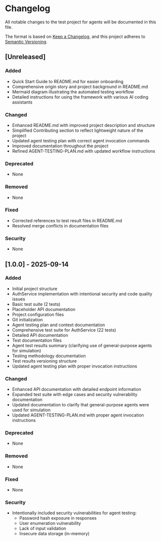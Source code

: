# Changelog

All notable changes to the test project for agents will be documented in this file.

The format is based on [Keep a Changelog](https://keepachangelog.com/en/1.0.0/),
and this project adheres to [Semantic Versioning](https://semver.org/spec/v2.0.0.html).

## [Unreleased]

### Added
- Quick Start Guide to README.md for easier onboarding
- Comprehensive origin story and project background in README.md
- Mermaid diagram illustrating the automated testing workflow
- Detailed instructions for using the framework with various AI coding assistants

### Changed
- Enhanced README.md with improved project description and structure
- Simplified Contributing section to reflect lightweight nature of the project
- Updated agent testing plan with correct agent invocation commands
- Improved documentation throughout the project
- Refined AGENT-TESTING-PLAN.md with updated workflow instructions

### Deprecated
- None

### Removed
- None

### Fixed
- Corrected references to test result files in README.md
- Resolved merge conflicts in documentation files

### Security
- None

## [1.0.0] - 2025-09-14

### Added
- Initial project structure
- AuthService implementation with intentional security and code quality issues
- Basic test suite (2 tests)
- Placeholder API documentation
- Project configuration files
- Git initialization
- Agent testing plan and context documentation
- Comprehensive test suite for AuthService (22 tests)
- Detailed API documentation
- Test documentation files
- Agent test results summary (clarifying use of general-purpose agents for simulation)
- Testing methodology documentation
- Test results versioning structure
- Updated agent testing plan with proper invocation instructions

### Changed
- Enhanced API documentation with detailed endpoint information
- Expanded test suite with edge cases and security vulnerability documentation
- Updated documentation to clarify that general-purpose agents were used for simulation
- Updated AGENT-TESTING-PLAN.md with proper agent invocation instructions

### Deprecated
- None

### Removed
- None

### Fixed
- None

### Security
- Intentionally included security vulnerabilities for agent testing:
  - Password hash exposure in responses
  - User enumeration vulnerability
  - Lack of input validation
  - Insecure data storage (in-memory)